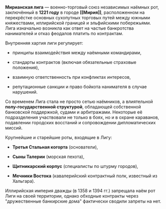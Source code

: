 
**Мирианская лига** — военно-торговый союз независимых наёмных рот, заключённый в **1221 году** в городе **[[Мирия]]**, расположенном на перекрёстке основных сухопутных торговых путей между южными княжествами, иллирийской границей и эльфийскими побережьями. Лига изначально возникла как ответ на частые банкротства нанимателей и отказ феодалов платить по контрактам.

Внутренняя хартия лиги регулирует:

- принципы взаимодействия между наёмными командирами,
    
- стандарты контрактов (включая обязательные страховые положения),
    
- взаимную ответственность при конфликтах интересов,
    
- репутационные санкции и право бойкота нанимателя в случае нарушений.
    

Со временем Лига стала не просто сетью наёмников, а влиятельной **полу-государственной структурой**, обладающей собственной банковской поддержкой, судами и арбитражами. Некоторые её подразделения участвовали не только в боях, но и в охране караванов, подавлении городских восстаний и сопровождении дипломатических миссий.

Крупнейшие и старейшие роты, входящие в Лигу:

- **Третья Стальная когорта** (основатели),
    
- **Сыны Талерии** (морская пехота),
    
- **Щитникарский корпус** (специалисты по штурму городов),
    
- **Мечники Востока** (кавалерийский контрактный полк, известный из Хальгара).
    

 Иллирийская империя дважды (в 1358 и 1394 гг.) запрещала наём рот Лиги на своей территории, однако обходные контракты через "дружественные банкирские дома" фактически сводили запреты на нет.
